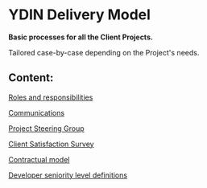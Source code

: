 # YDIN Delivery Model

**Basic processes for all the Client Projects.**

Tailored case-by-case depending on the Project's needs.

## Content:

[Roles and responsibilities](docs/roles-and-responsibilities.md)

[Communications](docs/communications.md)

[Project Steering Group](docs/steering-group.md)

[Client Satisfaction Survey](docs/client-satisfaction-survey.md)

[Contractual model](docs/contracts.md)

[Developer seniority level definitions](docs/seniority-levels.md)
